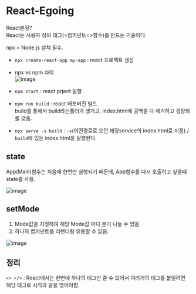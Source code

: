 # React-Egoing

React본질?  
React는 사용자 정의 태그(=컴퍼넌트=>함수)를 만드는 기술이다.   





npx = Node.js 설치 필수.

- `npx create-react-app my-app` : react 프로젝트 생성


- npx vs npm 차이  
![image](https://user-images.githubusercontent.com/35188271/163705105-013faf29-f773-4372-aa4a-4b0ae4a3ec57.png)



- `npm start` : react prject 실행




- `npm run build` : react 배포버전 빌드  
build를 통해서 build라는폴더가 생기고, index.html에 공백을 다 제거하고 경량화를 갖춤.

- `npx serve -s build` : `-s`(어떤경로로 오던 해당service의 index.html로 지정) / `build`에 있는 index.html을 실행한다. 





## state

App(Main)함수는 처음에 한번만 실행되기 때문에, App함수를 다시 호출하고 싶을때 state를 사용.


![image](https://user-images.githubusercontent.com/35188271/163705755-9a842f3a-2518-4c34-946a-041984bf4377.png)



## setMode

1. Mode값을 지정하여 해당 Mode값 마다 분기 나눌 수 있음.
2. 하나의 컴퍼넌트를 리렌더링 유동할 수 있음.

![image](https://user-images.githubusercontent.com/35188271/163713009-1968bc47-32eb-4a6e-9f23-3a0ff0c6d383.png)



## 정리

`<> </>` : React에서는 한번에 하나의 태그만 줄 수 있어서 여러개의 태그를 붙일려면 해당 태그로 시작과 끝을 맺어야함.


